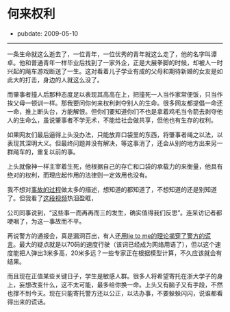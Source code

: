 # 何来权利

- pubdate: 2009-05-10

--------------------------


一条生命就这么逝去了，一位青年，一位优秀的青年就这么走了，他的名字叫谭卓。他和普通青年一样毕业后找到了一家外企，正是大展拳脚的时候，却被人一时兴起的飚车游戏断送了一生。这对看着儿子学业有成的父母和期待新婚的女友是如此大的打击，身边的人就这么没了。

而肇事者撞人后那种态度足以表现其高高在上，把撞死一人当作家常便饭，只当作挨父母一顿训一样。那我要问你何来权利剥夺别人的生命。很多网友都提倡一命还一命，推上断头台，方能解恨。但你们要知道你们不也是拿着鸡毛当令箭去剥夺他人的生命么，虽说肇事者不学无术，不能给社会做共享，但他也有生存的权利。

如果网友们最后逼得上头没办法，只能放弃口袋里的东西，将肇事者绳之以法，以表现其深明大义。但最终问题并没有解决，等这事消了，还会从别的地方出来另一群飚车的，重复以前的事。

上头就像神一样主宰着生死，他根据自己的存亡和口袋的承载力的来衡量，他具有绝对的权利，而理应起作用的法律则一定效用也没有。

我不想对[事故的过程](http://70km.org/)做太多的描述，想知道的都知道了，不想知道的还是别知道了。但我看了[这段视频](http://v.youku.com/v_show/id_XODk5ODU5ODg=.html)热泪盈眶，



公司同事说到，“这些事一而再再而三的发生，确实值得我们反思”。连采访记者都哽咽了，为这一事故而不平。

再说警方的通报会，真是漏洞百出，有人还[用lie to me的理论揭穿了警方的谎言](http://www.douban.com/group/topic/6386516/)。最大的疑点就是以70码的速度行驶（该词已经成为网络用语了），但以这个速度能把人弹出3米多高，20米多远？一些专家正在根据模型计算，不久应该就会有结果。

而且现在正值某些关键日子，学生是敏感人群。很多人将希望寄托在浙大学子的身上，妄想改变什么，这不太可能，最多给你换一命。上头又有脑子又有手段，不然也撑不到今天。现在只能寄托警方还以公正，以法办事，不要躲躲闪闪，说谁都看得出来的谎话。
